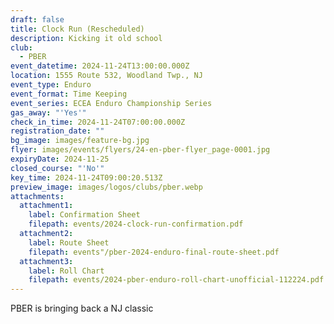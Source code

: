 ```yaml
---
draft: false
title: Clock Run (Rescheduled)
description: Kicking it old school
club:
  - PBER
event_datetime: 2024-11-24T13:00:00.000Z
location: 1555 Route 532, Woodland Twp., NJ
event_type: Enduro
event_format: Time Keeping
event_series: ECEA Enduro Championship Series
gas_away: "'Yes'"
check_in_time: 2024-11-24T07:00:00.000Z
registration_date: ""
bg_image: images/feature-bg.jpg
flyer: images/events/flyers/24-en-pber-flyer_page-0001.jpg
expiryDate: 2024-11-25
closed_course: "'No'"
key_time: 2024-11-24T09:00:20.513Z
preview_image: images/logos/clubs/pber.webp
attachments:
  attachment1:
    label: Confirmation Sheet
    filepath: events/2024-clock-run-confirmation.pdf
  attachment2:
    label: Route Sheet
    filepath: events"/pber-2024-enduro-final-route-sheet.pdf
  attachment3:
    label: Roll Chart
    filepath: events/2024-pber-enduro-roll-chart-unofficial-112224.pdf
---
```

PBER is bringing back a NJ classic
